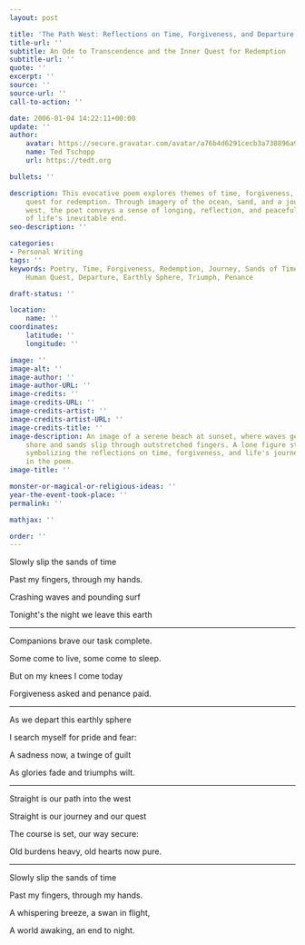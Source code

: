 ```yaml
---
layout: post

title: 'The Path West: Reflections on Time, Forgiveness, and Departure'
title-url: ''
subtitle: An Ode to Transcendence and the Inner Quest for Redemption
subtitle-url: ''
quote: ''
excerpt: ''
source: ''
source-url: ''
call-to-action: ''

date: 2006-01-04 14:22:11+00:00
update: ''
author:
    avatar: https://secure.gravatar.com/avatar/a76b4d6291cecb3a738896a971bfb903?s=512&d=mp&r=g
    name: Ted Tschopp
    url: https://tedt.org

bullets: ''

description: This evocative poem explores themes of time, forgiveness, and the human
    quest for redemption. Through imagery of the ocean, sand, and a journey into the
    west, the poet conveys a sense of longing, reflection, and peaceful acceptance
    of life's inevitable end.
seo-description: ''

categories:
- Personal Writing
tags: ''
keywords: Poetry, Time, Forgiveness, Redemption, Journey, Sands of Time, Reflection,
    Human Quest, Departure, Earthly Sphere, Triumph, Penance

draft-status: ''

location:
    name: ''
coordinates:
    latitude: ''
    longitude: ''

image: ''
image-alt: ''
image-author: ''
image-author-URL: ''
image-credits: ''
image-credits-URL: ''
image-credits-artist: ''
image-credits-artist-URL: ''
image-credits-title: ''
image-description: An image of a serene beach at sunset, where waves gently lap the
    shore and sands slip through outstretched fingers. A lone figure stands in contemplation,
    symbolizing the reflections on time, forgiveness, and life's journey expressed
    in the poem.
image-title: ''

monster-or-magical-or-religious-ideas: ''
year-the-event-took-place: ''
permalink: ''

mathjax: ''

order: ''
---
```


Slowly slip the sands of time  

Past my fingers, through my hands.  

Crashing waves and pounding surf  

Tonight's the night we leave this earth

* * *

Companions brave our task complete.  

Some come to live, some come to sleep.  

But on my knees I come today

Forgiveness asked and penance paid.

* * *

As we depart this earthly sphere  

I search myself for pride and fear:  

A sadness now, a twinge of guilt  

As glories fade and triumphs wilt.

* * *

Straight is our path into the west  

Straight is our journey and our quest  

The course is set, our way secure:  

Old burdens heavy, old hearts now pure.

* * *

Slowly slip the sands of time  

Past my fingers, through my hands.  

A whispering breeze, a swan in flight,  

A world awaking, an end to night.
